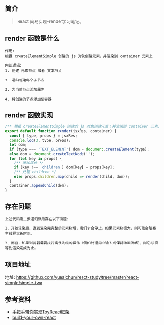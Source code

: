 ## 简介

> React 简易实现-render学习笔记。

## render 函数是什么

```text
作用: 
根据 createElementSimple 创建的 js 对象创建元素，并渲染到 container 元素上

内部逻辑: 
1. 创建 元素节点 或者 文本节点

2. 递归创建每个子节点

3. 为当前节点添加属性

4. 将创建的节点添加至容器
```

## render 函数实现

```js
/** 根据 createElementSimple 创建的 js 对象创建元素；并渲染到 container 元素上 */
export default function render(jsxRes, container) {
  const { type, props } = jsxRes;
  console.log(3, type, props);
  let dom;
  if (type === 'TEXT_ELEMENT') dom = document.createElement(type);
  else dom = document.createTextNode('');
  for (let key in props) {
    /** 添加属性 */
    if (key !== 'children') dom[key] = props[key];
    /** 处理 children */
    else props.children.map(child => render(child, dom));
  }
  container.appendChild(dom);
}
```

## 存在问题

```text
上述代码第二步递归调用存在以下问题:

1、开始渲染后，直到渲染完完整的元素树后，我们才会停止。如果元素树很大，则可能会阻塞主线程太长时间。

2、而且，如果浏览器需要执行高优先级的操作（例如处理用户输入或保持动画流畅），则它必须等到渲染完成为止。
```

## 项目地址

地址: https://github.com/yunaichun/react-study/tree/master/react-simple/simple-two

## 参考资料

- [手把手带你实现ToyReact框架](https://u.geekbang.org/lesson/50)
- [build-your-own-react](https://pomb.us/build-your-own-react/)
